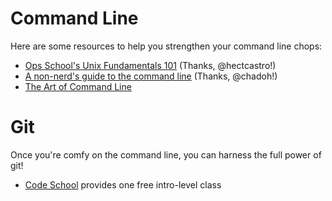 # Command Line

Here are some resources to help you strengthen your command line chops:

* [Ops School's Unix Fundamentals 101](http://ops-school.readthedocs.org/en/latest/unix_101.html) (Thanks, @hectcastro!)
* [A non-nerd's guide to the command line](http://www.hellointerweb.com/a-non-nerds-guide-to-the-command-line#/) (Thanks, @chadoh!)
* [The Art of Command Line](https://github.com/jlevy/the-art-of-command-line)

# Git

Once you're comfy on the command line, you can harness the full power of git!

* [Code School](https://www.codeschool.com/paths/git) provides one free intro-level class
